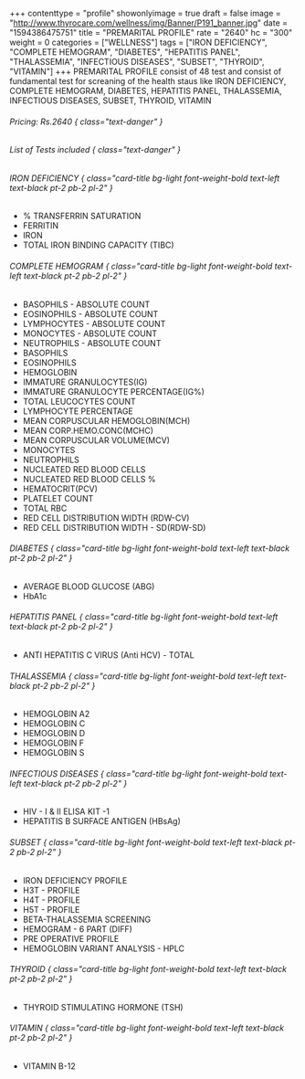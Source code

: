 +++
contenttype = "profile"
showonlyimage = true
draft = false
image = "http://www.thyrocare.com/wellness/img/Banner/P191_banner.jpg"
date = "1594386475751"
title = "PREMARITAL PROFILE"
rate = "2640"
hc = "300"
weight = 0
categories = ["WELLNESS"]
tags = ["IRON DEFICIENCY", "COMPLETE HEMOGRAM", "DIABETES", "HEPATITIS PANEL", "THALASSEMIA", "INFECTIOUS DISEASES", "SUBSET", "THYROID", "VITAMIN"]
+++
PREMARITAL PROFILE consist of 48 test and consist of fundamental test for screaning of the health staus like IRON DEFICIENCY, COMPLETE HEMOGRAM, DIABETES, HEPATITIS PANEL, THALASSEMIA, INFECTIOUS DISEASES, SUBSET, THYROID, VITAMIN
<!--more-->
###### Pricing: Rs.2640 { class="text-danger" }

###### List of Tests included { class="text-danger" }

###### IRON DEFICIENCY { class="card-title bg-light font-weight-bold text-left text-black pt-2 pb-2 pl-2" } 
* % TRANSFERRIN SATURATION
* FERRITIN
* IRON
* TOTAL IRON BINDING CAPACITY (TIBC)
###### COMPLETE HEMOGRAM { class="card-title bg-light font-weight-bold text-left text-black pt-2 pb-2 pl-2" } 
* BASOPHILS - ABSOLUTE COUNT
* EOSINOPHILS - ABSOLUTE COUNT
* LYMPHOCYTES - ABSOLUTE COUNT
* MONOCYTES - ABSOLUTE COUNT
* NEUTROPHILS - ABSOLUTE COUNT
* BASOPHILS
* EOSINOPHILS
* HEMOGLOBIN
* IMMATURE GRANULOCYTES(IG)
* IMMATURE GRANULOCYTE PERCENTAGE(IG%)
* TOTAL LEUCOCYTES COUNT
* LYMPHOCYTE PERCENTAGE
* MEAN CORPUSCULAR HEMOGLOBIN(MCH)
* MEAN CORP.HEMO.CONC(MCHC)
* MEAN CORPUSCULAR VOLUME(MCV)
* MONOCYTES
* NEUTROPHILS
* NUCLEATED RED BLOOD CELLS
* NUCLEATED RED BLOOD CELLS %
* HEMATOCRIT(PCV)
* PLATELET COUNT
* TOTAL RBC
* RED CELL DISTRIBUTION WIDTH (RDW-CV)
* RED CELL DISTRIBUTION WIDTH - SD(RDW-SD)
###### DIABETES { class="card-title bg-light font-weight-bold text-left text-black pt-2 pb-2 pl-2" } 
* AVERAGE BLOOD GLUCOSE (ABG)
* HbA1c
###### HEPATITIS PANEL { class="card-title bg-light font-weight-bold text-left text-black pt-2 pb-2 pl-2" } 
* ANTI HEPATITIS C VIRUS (Anti HCV) - TOTAL
###### THALASSEMIA { class="card-title bg-light font-weight-bold text-left text-black pt-2 pb-2 pl-2" } 
* HEMOGLOBIN A2
* HEMOGLOBIN C
* HEMOGLOBIN D
* HEMOGLOBIN F
* HEMOGLOBIN S
###### INFECTIOUS DISEASES { class="card-title bg-light font-weight-bold text-left text-black pt-2 pb-2 pl-2" } 
* HIV - I & II ELISA KIT -1
* HEPATITIS B SURFACE ANTIGEN (HBsAg)
###### SUBSET { class="card-title bg-light font-weight-bold text-left text-black pt-2 pb-2 pl-2" } 
* IRON DEFICIENCY PROFILE
* H3T - PROFILE
* H4T - PROFILE
* H5T - PROFILE
* BETA-THALASSEMIA SCREENING
* HEMOGRAM - 6 PART (DIFF)
* PRE OPERATIVE PROFILE
* HEMOGLOBIN VARIANT ANALYSIS - HPLC
###### THYROID { class="card-title bg-light font-weight-bold text-left text-black pt-2 pb-2 pl-2" } 
* THYROID STIMULATING HORMONE (TSH)
###### VITAMIN { class="card-title bg-light font-weight-bold text-left text-black pt-2 pb-2 pl-2" } 
* VITAMIN B-12

